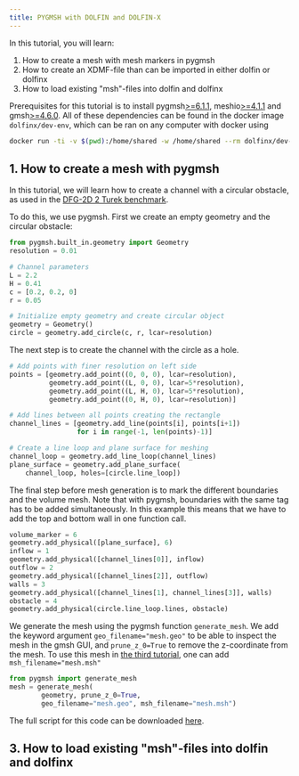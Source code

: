 ```yaml
---
title: PYGMSH with DOLFIN and DOLFIN-X
---
```


In this tutorial, you will learn:
1. How to create a mesh with mesh markers in pygmsh
3. How to create an XDMF-file than can be imported in either dolfin or dolfinx
4. How to load existing "msh"-files into dolfin and dolfinx

Prerequisites for this tutorial is to install pygmsh[>=6.1.1](https://pypi.org/project/pygmsh/6.1.1/), meshio[>=4.1.1](https://pypi.org/project/meshio/4.1.1/) and gmsh[>=4.6.0](https://gmsh.info/bin/Linux/gmsh-4.6.0-Linux64.tgz). All of these dependencies can be found in the docker image
`dolfinx/dev-env`, which can be ran on any computer with docker using
```bash
docker run -ti -v $(pwd):/home/shared -w /home/shared --rm dolfinx/dev-env
```

## 1. How to create a mesh with pygmsh
In this tutorial, we will learn how to create a channel with a circular obstacle, as used in the [DFG-2D 2 Turek benchmark](http://www.featflow.de/en/benchmarks/cfdbenchmarking/flow/dfg_benchmark2_re100.html).

To do this, we use pygmsh.
First we create an empty geometry and the circular obstacle:
```python
from pygmsh.built_in.geometry import Geometry
resolution = 0.01

# Channel parameters
L = 2.2
H = 0.41
c = [0.2, 0.2, 0]
r = 0.05

# Initialize empty geometry and create circular object
geometry = Geometry()
circle = geometry.add_circle(c, r, lcar=resolution)
```

The next step is to create the channel with the circle as a hole.
```python
# Add points with finer resolution on left side
points = [geometry.add_point((0, 0, 0), lcar=resolution),
          geometry.add_point((L, 0, 0), lcar=5*resolution),
          geometry.add_point((L, H, 0), lcar=5*resolution),
          geometry.add_point((0, H, 0), lcar=resolution)]

# Add lines between all points creating the rectangle
channel_lines = [geometry.add_line(points[i], points[i+1])
                 for i in range(-1, len(points)-1)]

# Create a line loop and plane surface for meshing
channel_loop = geometry.add_line_loop(channel_lines)
plane_surface = geometry.add_plane_surface(
    channel_loop, holes=[circle.line_loop])
```

The final step before mesh generation is to mark the different boundaries and the volume mesh. Note that with pygmsh, boundaries with the same tag has to be added simultaneously. In this example this means that we have to add the top and 
 bottom wall in one function call. 

```python
volume_marker = 6
geometry.add_physical([plane_surface], 6)
inflow = 1
geometry.add_physical([channel_lines[0]], inflow)
outflow = 2
geometry.add_physical([channel_lines[2]], outflow)
walls = 3
geometry.add_physical([channel_lines[1], channel_lines[3]], walls)
obstacle = 4
geometry.add_physical(circle.line_loop.lines, obstacle)
```
We generate the mesh using the pygmsh function `generate_mesh`. We add the keyword argument `geo_filename="mesh.geo"` to be able to inspect the mesh in the gmsh GUI, and `prune_z_0=True` to remove the z-coordinate from the mesh.
To use this mesh in [the third tutorial](#third), one can add `msh_filename="mesh.msh"`
```python
from pygmsh import generate_mesh
mesh = generate_mesh(
        geometry, prune_z_0=True,
        geo_filename="mesh.geo", msh_filename="mesh.msh")
```
The full script for this code can be downloaded [here](tutorial_pygmsh.py).

## <a name="third"></a>3. How to load existing "msh"-files into dolfin and dolfinx
